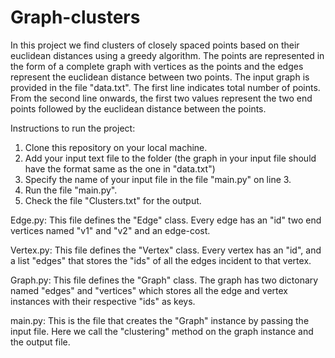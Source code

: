 # Graph-clusters
In this project we find clusters of closely spaced points based on their euclidean distances using a greedy algorithm. The points are represented in the form of a complete graph with vertices as the points and the edges represent the euclidean distance between two points.
The input graph is provided in the file "data.txt". The first line indicates total number of points. From the second line onwards, the first two values represent the two end points followed by the euclidean distance between the points.

Instructions to run the project:
1)  Clone this repository on your local machine.
2)  Add your input text file to the folder (the graph in your input file should have the format same as the one in "data.txt")
3)  Specify the name of your input file in the file "main.py" on line 3.
4)  Run the file "main.py".
5)  Check the file "Clusters.txt" for the output.

Edge.py:
This file defines the "Edge" class.
Every edge has an "id" two end vertices named "v1" and "v2" and an edge-cost.

Vertex.py:
This file defines the "Vertex" class.
Every vertex has an "id", and a list "edges" that stores the "ids" of all the edges incident to that vertex.

Graph.py:
This file defines the "Graph" class.
The graph has two dictonary named "edges" and "vertices" which stores all the edge and vertex instances with their respective "ids" as keys.

main.py:
This is the file that creates the "Graph" instance by passing the input file.
Here we call the "clustering" method on the graph instance and the output file.